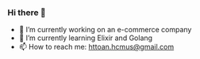### Hi there 👋

- 🔭 I’m currently working on an e-commerce company
- 🌱 I’m currently learning Elixir and Golang
- 📫 How to reach me: httoan.hcmus@gmail.com
